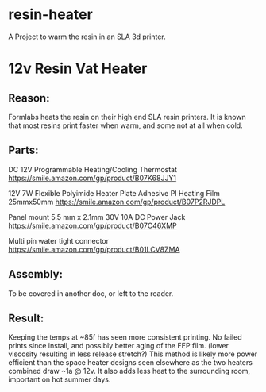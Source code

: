 # resin-heater
A Project to warm the resin in an SLA 3d printer. 

12v Resin Vat Heater
====================
Reason:
-------

Formlabs heats the resin on their high end SLA resin printers.  It is known that most resins print faster when warm, and some not at all when cold.

Parts:
------
DC 12V Programmable Heating/Cooling Thermostat
https://smile.amazon.com/gp/product/B07K68JJY1

12V 7W Flexible Polyimide Heater Plate Adhesive PI Heating Film 25mmx50mm
https://smile.amazon.com/gp/product/B07P2RJDPL

Panel mount 5.5 mm x 2.1mm 30V 10A DC Power Jack
https://smile.amazon.com/gp/product/B07C46XMP

Multi pin water tight connector
https://smile.amazon.com/gp/product/B01LCV8ZMA

Assembly:
---------

To be covered in another doc, or left to the reader.

Result:
-------
Keeping the temps at ~85f has seen more consistent printing. No failed prints since install, and possibly better aging of the FEP film. (lower viscosity resulting in less release stretch?) This method is likely more power efficient than the space heater designs seen elsewhere as the two heaters combined draw ~1a @ 12v. It also adds less heat to the surrounding room, important on hot summer days. 
